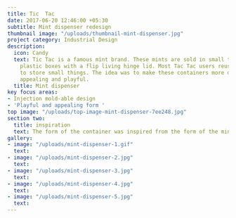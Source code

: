 ```yaml
---
title: Tic  Tac
date: 2017-06-20 12:46:00 +05:30
subtitle: Mint dispenser redesign
thumbnail image: "/uploads/thumbnail-mint-dispenser.jpg"
project category: Industrial Design
description:
  icon: Candy
  text: Tic Tac is a famous mint brand. These mints are sold in small transparent
    plastic boxes with a flip living hinge lid. Most Tac Tac users reuse these containers
    to store small things. The idea was to make these containers more desirable and
    appealing and playful.
  title: Mint dispenser
key focus areas:
- Injection mold-able design
- 'Playful and appealing form '
top image: "/uploads/top-image-mint-dispenser-7ee248.jpg"
section two:
  title: inspiration
  text: The form of the container was inspired from the form of the mints
gallery:
- image: "/uploads/mint-dispenser-1.gif"
  text: 
- image: "/uploads/mint-dispenser-2.jpg"
  text: 
- image: "/uploads/mint-dispenser-3.jpg"
  text: 
- image: "/uploads/mint-dispenser-4.jpg"
  text: 
- image: "/uploads/mint-dispenser-5.jpg"
  text: 
---
```


